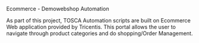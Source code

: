 Ecommerce - Demowebshop Automation

As part of this project, TOSCA Automation scripts are built on Ecommerce Web application provided by Tricentis. 
This portal allows the user to navigate through product categories and do shopping/Order Management.
